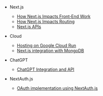 * Next.js
    * [How Next.js Impacts Front‐End Work](Next.js/FrontEnd.md)
    * [How Next.js Impacts Routing](Next.js/Routing.md)
    * [Next.js APIs](Next.js/API.md)

* Cloud
    * [Hosting on Google Cloud Run](Cloud/CloudRun.md) 
    * [Next.js integration with MongoDB](Cloud/MongoDB.md) 

* ChatGPT
    * [ChatGPT Integration and API](ChatGPT/API.md)
* NextAuth.js
    * [OAuth implementation using NextAuth.js](NextAuth.js/OAuth.md)